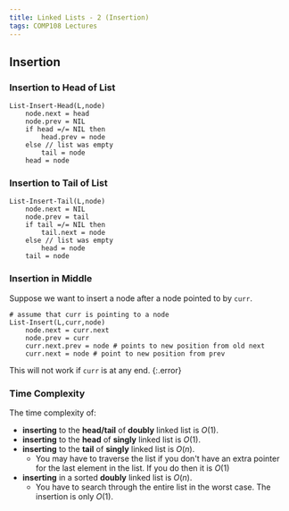 ```yaml
---
title: Linked Lists - 2 (Insertion)
tags: COMP108 Lectures
---
```

## Insertion
### Insertion to Head of List

```
List-Insert-Head(L,node)
	node.next = head
	node.prev = NIL
	if head =/= NIL then
		head.prev = node
	else // list was empty
		tail = node
	head = node
```

### Insertion to Tail of List

```
List-Insert-Tail(L,node)
	node.next = NIL
	node.prev = tail
	if tail =/= NIL then
		tail.next = node
	else // list was empty
		head = node
	tail = node
```

### Insertion in Middle
Suppose we want to insert a node after a node pointed to by `curr`.

```
# assume that curr is pointing to a node
List-Insert(L,curr,node)
	node.next = curr.next
	node.prev = curr
	curr.next.prev = node # points to new position from old next
	curr.next = node # point to new position from prev
```

This will not work if `curr` is at any end.
{:.error}

### Time Complexity
The time complexity of:

* **inserting** to the **head/tail** of **doubly** linked list is $O(1)$.
* **inserting** to the **head** of **singly** linked list is $O(1)$.
* **inserting** to the **tail** of **singly** linked list is $O(n)$.
	* You may have to traverse the list if you don't have an extra pointer for the last element in the list. If you do then it is $O(1)$
* **inserting** in a sorted **doubly** linked list is $O(n)$.
	* You have to search through the entire list in the worst case. The insertion is only $O(1)$.